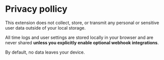 # Privacy pollicy

This extension does not collect, store, or transmit any personal or sensitive user data outside of your local storage.

All time logs and user settings are stored locally in your browser and are never shared **unless you explicitly enable optional webhook integrations**.

By default, no data leaves your device.

